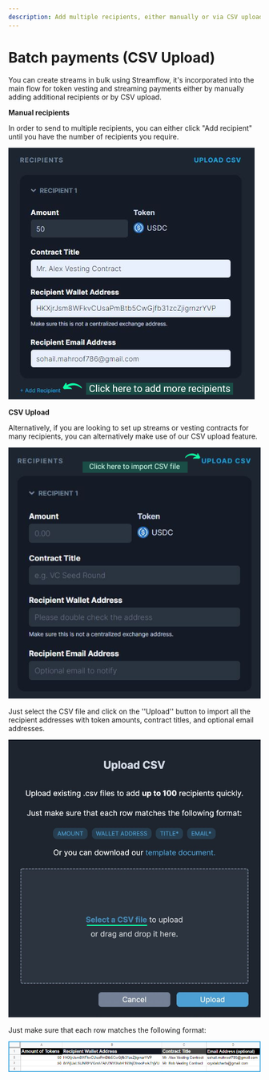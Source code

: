 ```yaml
---
description: Add multiple recipients, either manually or via CSV upload
---
```


# Batch payments (CSV Upload)

You can create streams in bulk using Streamflow, it's incorporated into the main flow for token vesting and streaming payments either by manually adding additional recipients or by CSV upload.&#x20;

**Manual recipients**

In order to send to multiple recipients, you can either click "Add recipient" until you have the number of recipients you require.&#x20;

![Adding multiple recipients manually](<../.gitbook/assets/Mr Alex vesting contrcat.png>)

**CSV Upload**

Alternatively, if you are looking to set up streams or vesting contracts for many recipients, you can alternatively make use of our CSV upload feature.&#x20;

![Import recipients' addresses with amount of tokens and email addresses using CSV upload](<../.gitbook/assets/Click here to import spreasheet (1).png>)

Just select the CSV file and click on the ''Upload'' button to import all the recipient addresses with token amounts, contract titles, and optional email addresses.

![Select the CSV file and click on ''Upload''](<../.gitbook/assets/Untitled design (89).png>)

Just make sure that each row matches the following format:

![Format of CSV spreadsheet](<../.gitbook/assets/Untitled design (88).png>)
